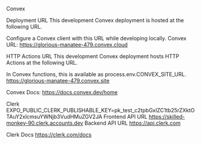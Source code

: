 Convex

Deployment URL
This development Convex deployment is hosted at the following URL.

Configure a Convex client with this URL while developing locally.
Convex URL: https://glorious-manatee-479.convex.cloud

HTTP Actions URL
This development Convex deployment hosts HTTP Actions at the following URL.

In Convex functions, this is available as process.env.CONVEX_SITE_URL.
https://glorious-manatee-479.convex.site

Convex Docs:
https://docs.convex.dev/home

Clerk 
EXPO_PUBLIC_CLERK_PUBLISHABLE_KEY=pk_test_c2tpbGxlZC1tb25rZXktOTAuY2xlcmsuYWNjb3VudHMuZGV2JA
Frontend API URL
https://skilled-monkey-90.clerk.accounts.dev
Backend API URL
https://api.clerk.com

Clerk Docs
https://clerk.com/docs